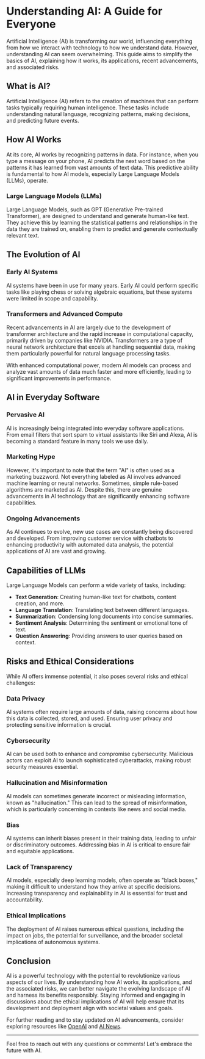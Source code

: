# Understanding AI: A Guide for Everyone

Artificial Intelligence (AI) is transforming our world, influencing everything from how we interact with technology to how we understand data. However, understanding AI can seem overwhelming. This guide aims to simplify the basics of AI, explaining how it works, its applications, recent advancements, and associated risks.

## What is AI?

Artificial Intelligence (AI) refers to the creation of machines that can perform tasks typically requiring human intelligence. These tasks include understanding natural language, recognizing patterns, making decisions, and predicting future events.

## How AI Works

At its core, AI works by recognizing patterns in data. For instance, when you type a message on your phone, AI predicts the next word based on the patterns it has learned from vast amounts of text data. This predictive ability is fundamental to how AI models, especially Large Language Models (LLMs), operate.

### Large Language Models (LLMs)

Large Language Models, such as GPT (Generative Pre-trained Transformer), are designed to understand and generate human-like text. They achieve this by learning the statistical patterns and relationships in the data they are trained on, enabling them to predict and generate contextually relevant text.

## The Evolution of AI

### Early AI Systems

AI systems have been in use for many years. Early AI could perform specific tasks like playing chess or solving algebraic equations, but these systems were limited in scope and capability.

### Transformers and Advanced Compute

Recent advancements in AI are largely due to the development of transformer architecture and the rapid increase in computational capacity, primarily driven by companies like NVIDIA. Transformers are a type of neural network architecture that excels at handling sequential data, making them particularly powerful for natural language processing tasks.

With enhanced computational power, modern AI models can process and analyze vast amounts of data much faster and more efficiently, leading to significant improvements in performance.

## AI in Everyday Software

### Pervasive AI

AI is increasingly being integrated into everyday software applications. From email filters that sort spam to virtual assistants like Siri and Alexa, AI is becoming a standard feature in many tools we use daily.

### Marketing Hype

However, it's important to note that the term "AI" is often used as a marketing buzzword. Not everything labeled as AI involves advanced machine learning or neural networks. Sometimes, simple rule-based algorithms are marketed as AI. Despite this, there are genuine advancements in AI technology that are significantly enhancing software capabilities.

### Ongoing Advancements

As AI continues to evolve, new use cases are constantly being discovered and developed. From improving customer service with chatbots to enhancing productivity with automated data analysis, the potential applications of AI are vast and growing.

## Capabilities of LLMs

Large Language Models can perform a wide variety of tasks, including:

- **Text Generation**: Creating human-like text for chatbots, content creation, and more.
- **Language Translation**: Translating text between different languages.
- **Summarization**: Condensing long documents into concise summaries.
- **Sentiment Analysis**: Determining the sentiment or emotional tone of text.
- **Question Answering**: Providing answers to user queries based on context.

## Risks and Ethical Considerations

While AI offers immense potential, it also poses several risks and ethical challenges:

### Data Privacy

AI systems often require large amounts of data, raising concerns about how this data is collected, stored, and used. Ensuring user privacy and protecting sensitive information is crucial.

### Cybersecurity

AI can be used both to enhance and compromise cybersecurity. Malicious actors can exploit AI to launch sophisticated cyberattacks, making robust security measures essential.

### Hallucination and Misinformation

AI models can sometimes generate incorrect or misleading information, known as "hallucination." This can lead to the spread of misinformation, which is particularly concerning in contexts like news and social media.

### Bias

AI systems can inherit biases present in their training data, leading to unfair or discriminatory outcomes. Addressing bias in AI is critical to ensure fair and equitable applications.

### Lack of Transparency

AI models, especially deep learning models, often operate as "black boxes," making it difficult to understand how they arrive at specific decisions. Increasing transparency and explainability in AI is essential for trust and accountability.

### Ethical Implications

The deployment of AI raises numerous ethical questions, including the impact on jobs, the potential for surveillance, and the broader societal implications of autonomous systems.

## Conclusion

AI is a powerful technology with the potential to revolutionize various aspects of our lives. By understanding how AI works, its applications, and the associated risks, we can better navigate the evolving landscape of AI and harness its benefits responsibly. Staying informed and engaging in discussions about the ethical implications of AI will help ensure that its development and deployment align with societal values and goals.

For further reading and to stay updated on AI advancements, consider exploring resources like [OpenAI](https://www.openai.com) and [AI News](https://www.ainews.com).

---

Feel free to reach out with any questions or comments! Let's embrace the future with AI.
